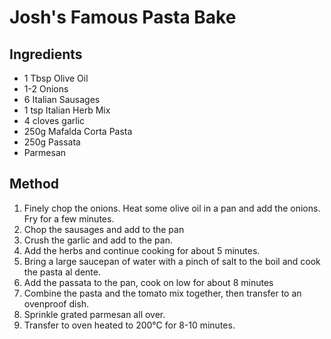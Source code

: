 # Josh's Famous Pasta Bake

## Ingredients

- 1 Tbsp Olive Oil
- 1-2 Onions
- 6 Italian Sausages
- 1 tsp Italian Herb Mix
- 4 cloves garlic
- 250g Mafalda Corta Pasta
- 250g Passata
- Parmesan

## Method

1. Finely chop the onions. Heat some olive oil in a pan and add the onions. Fry for a few minutes.
2. Chop the sausages and add to the pan
3. Crush the garlic and add to the pan.
4. Add the herbs and continue cooking for about 5 minutes.
5. Bring a large saucepan of water with a pinch of salt to the boil and cook the pasta al dente.
6. Add the passata to the pan, cook on low for about 8 minutes
7. Combine the pasta and the tomato mix together, then transfer to an ovenproof dish.
8. Sprinkle grated parmesan all over.
9. Transfer to oven heated to 200°C for 8-10 minutes.
